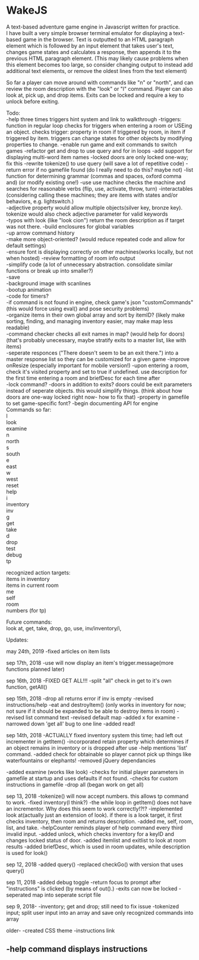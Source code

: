 # WakeJS
A text-based adventure game engine in Javascript written for practice.
<br />
I have built a very simple browser terminal emulator for displaying a text-based game in the browser. Text is outputted to an HTML paragraph element which is followed by an input element that takes user's text, changes game states and calculates a response, then appends it to the previous HTML paragraph element.  (This may likely cause problems when this element becomes too large, so consider changing output to instead add additional text elements, or remove the oldest lines from the text element)

So far a player can move around with commands like "n" or "north", and can review the room description with the "look" or "l" command.
Player can also look at, pick up, and drop items.  Exits can be locked and require a key to unlock before exiting.
<p>
Todo:<br />
-help three times triggers hint system and link to walkthrough
-triggers: function in regular loop checks for triggers when entering a room or USEing an object.
	checks trigger: property in room if triggered by room, in item if triggered by item. triggers can change states for other objects by modifying properties to change.
-enable run game and exit commands to switch games
-refactor get and drop to use query and for in loops
-add support for displaying multi-word item names
-locked doors are only locked one-way; fix this
-rewrite tokenize() to use query (will save a lot of repetitive code)
-return error if no gamefile found (do I really need to do this? maybe not)
-list function for determining grammar (commas and spaces, oxford comma and) (or modify existing one!)
-use 
	use machine checks the machine and searches for reasonable verbs (flip, use, activate, throw, turn)
-interactables (considering calling these machines; they are items with states and/or behaviors, e.g. lightswitch.)<br />
-adjective property would allow multiple objects(silver key, bronze key). tokenize would also check adjective parameter for valid keywords<br />
-typos with look (like "look cion") return the room description as if target was not there.
-build enclosures for global variables<br />
-up arrow command history<br />
-make more object-oriented? (would reduce repeated code and allow for default settings)<br />
-ensure font is displaying correctly on other machines(works locally, but not when hosted)
-review formatting of room info output<br />
-simplify code (a lot of unnecessary abstraction.  consolidate similar functions or break up into smaller?)<br />
-save<br />
-background image with scanlines<br />
-bootup animation<br />
-code for timers?<br />
-if command is not found in engine, check game's json "customCommands" (this would force using eval() and pose security problems)<br />
-organize items in their own global array and sort by itemID? (likely make sorting, finding, and managing inventory easier, may make map less readable)<br />
-command checker checks all exit names in map? (would help for doors)(that's probably unecessary, maybe stratify exits to a master list, like with items)<br />
-seperate responces ("There doesn't seem to be an exit there.") into a master response list so they can be customized for a given game
-improve onResize (especially important for mobile version!)
-upon entering a room, check it's visited property and set to true if undefined.  use description for the first time entering a room and briefDesc for each time after<br />
-lock command?
-doors in addition to exits?
	doors could be exit parameters instead of seperate objects.  this would simplify things. (think about how doors are one-way locked right now- how to fix that)
-property in gamefile to set game-specific font?
-begin documenting API for engine


 <br />
Commands so far:<br />
l<br />
look<br />
examine<br />
n<br />
north<br />
s<br />
south<br />
e<br />
east<br />
w<br />
west<br />
reset<br />
help<br />
i<br />
inventory<br />
inv<br />
g<br />
get<br />
take<br />
d<br />
drop<br />
test<br />
debug<br />
tp<br />

recognized action targets:<br />
items in inventory<br />
items in current room<br />
me<br />
self<br />
room<br />
numbers (for tp)<br />
	

Future commands:<br />
look at, get, take, drop, go, use, inv/inventory/i, 

Updates:

may 24th, 2019
-fixed articles on item lists

sep 17th, 2018
-use will now display an item's trigger.message(more functions planned later)

sep 16th, 2018
-FIXED GET ALL!!!
-split "all" check in get to it's own function, getAll()

sep 15th, 2018
-drop all returns error if inv is empty
-revised instructions/help
-eat and destroyItem() (only works in inventory for now; not sure if it should be expanded to be able to destroy items in room)
-revised list command text
-revised default map
-added x for examine
-narrowed down 'get all' bug to one line
-added read!

sep 14th, 2018
-ACTUALLY fixed inventory system this time; had left out incrementer in getItem()
-incorporated retain property which determines if an object remains in inventory or is dropped after use
-help mentions 'list' command.
-added check for obtainable so player cannot pick up things like waterfountains or elephants!
-removed jQuery dependancies

-added examine (works like look)
-checks for initial player parameters in gamefile at startup and uses defaults if not found.
-checks for custom instructions in gamefile
-drop all (began work on get all)

sep 13, 2018
-tokenize() will now accept numbers.  this allows tp command to work.
-fixed inventory(I think?) 
-the while loop in getItem() does not have an incrementor.  Why does this seem to work correctly!?!?
-implemented look at(actually just an extension of look).  if there is a look target, it first checks inventory, then room and returns description.
-added me, self, room, list, and take.
-helpCounter reminds player of help command every third invalid input.
-added unlock, which checks inventory for a keyID and changes locked status of door.
-added itemlist and exitlist to look at room results
-added briefDesc, which is used in room updates, while description is used for look()

sep 12, 2018
-added query()
-replaced checkGo() with version that uses query()

sep 11, 2018
-added debug toggle
-return focus to prompt after "instructions" is clicked (by means of out().)
-exits can now be locked
-seperated map into seperate script file

sep 9, 2018-
-inventory; get and drop; still need to fix issue
-tokenized input; split user input into an array and save only recognized commands into array

older-
-created CSS theme
-instructions link

-help command displays instructions
-